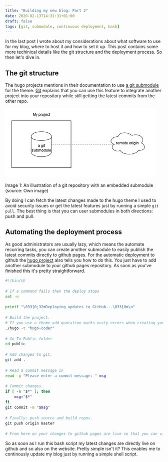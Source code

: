 ```yaml
---
title: "Building my new blog: Part 2"
date: 2020-02-13T14:31:31+01:00
draft: false
tags: [git, submodule, continuous deployment, bash]
---
```


In the last post I wrote about my considerations about what software to use for my blog, where to host it and how to set it up. This post contains some more techinical details like the git structure and the deployment process. So then let's dive in.

## The git structure

The hugo projects mentions in their documentation to use [a git submodule](https://gohugo.io/getting-started/quick-start/) for the theme. [Git](https://git-scm.com/book/en/v2/Git-Tools-Submodules) explains that you can use this feature to integrate another project into your repository while still getting the latest commits from the other repo.

<!-- ![image](static/images/submodule.png "Example of a git submodule") -->
![This is an image](/images/submodule.png "Example of a git submodule")

Image 1: An illustration of a git repository with an embedded submodule (source: Own image)

By doing I can fetch the latest changes made to the hugo theme I used to avoid security issues or get the latest features just by running a simple `git pull`. The best thing is that you can user submodules in both directions: push and pull.

## Automating the deployment process

As good administrators are usually lazy, which means the automate recurring tasks, you can create another submodule to easily publish the latest commits directly to github pages. For the automatic deployment to github the [hugo project](https://gohugo.io/hosting-and-deployment/hosting-on-github/) also tells you how to do this. You just have to add another submodule to your github pages repository. As soon as you've finished this it's pretty straightforward.

```Bash
#!/bin/sh

# If a command fails then the deploy stops
set -e

printf "\033[0;32mDeploying updates to GitHub...\033[0m\n"

# Build the project.
# If you use a theme add quotation marks nasty errors when creating your pages.
./hugo -t "hugo-coder"

# Go To Public folder
cd public

# Add changes to git.
git add .

# Read a commit message in
read -p "Please enter a commit message: " msg

# Commit changes.
if [ -n "$*" ]; then
    msg="$*"
fi
git commit -m "$msg"

# Finally: push source and build repos.
git push origin master

# From here on your changes to github pages are live so that you can view them.
```

So as soon as I run this bash script my latest changes are directly live on github and so also on the website. Pretty simple isn't it? This enables me to continously update my blog just by running a simple shell script.

